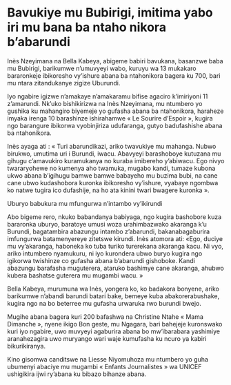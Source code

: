# Bavukiye mu Bubirigi, imitima yabo iri mu bana ba ntaho nikora b’abarundi

Inès Nzeyimana na Bella Kabeya, abigeme babiri bavukana, basanzwe baba mu Bubirigi, barikumwe n’umuvyeyi wabo, kuruyu wa 13 mukakaro bararonkeje ibikoresho vy’ishure abana ba ntahonikora bagera ku 700, bari mu ntara zitandukanye zigize Uburundi.

Iyo ngabire igizwe n’amakaye n’amakaramu bifise agaciro k’imiriyoni 11 z’amarundi. Nk’uko bishikirizwa na Inès Nzeyimana, mu ntumbero yo gushika ku mahangiro biyemeje yo gufasha abana ba ntahonikora, haraheze imyaka irenga 10 barashinze ishirahamwe « Le Sourire d’Espoir », kugira ngo barangure ibikorwa vyobinjiriza udufaranga, gutyo badufashishe abana ba ntahonikora.

Inès ayaga ati : « Turi abarundikazi, ariko twavukiye mu mahanga. Nubwo birukwo, umutima uri i Burundi, iwacu. Abavyeyi barashoboye kutuzana mu gihugu c’amavukiro kuramukanya no kuraba imibereho y’abiwacu. Ego nivyo twararyohewe no kumenya aho twamuka, mugabo kandi, tumaze kubona ukwo abana b’igihugu bamwe bamwe babayeho mu buzima bubi, na cane cane ubwo kudashobora kuronka ibikoresho vy’ishure, vyabaye ngombwa ko natwe tugira ico dufashije, na ho ata kinini twari bwagere kuronka ».

Uburyo babukura mu mfungurwa n’intambo vy’ikirundi

Abo bigeme rero, nkuko babandanya babiyaga, ngo kugira bashobore kuza bararonka uburyo, baratoye umusi woza urahimbazwako akaranga k’u Burundi, bagatambira abazungu intambo z’abarundi, bakanabagaburira imfungurwa batamenyereye zitetswe kirundi. Inès atomora ati: «Ego, duciye mu vy’akaranga, haboneka ko tuba turiko turerekana akaranga kacu. Ni vyo, ariko intumbero nyamukuru, ni iyo kurondera ubwo buryo kugira ngo igikorwa twishinze co gufasha abana b’abarundi gishoboke. Kandi abazungu barafasha muguterera, ataruko bashimye cane akaranga, ahubwo kubera bashatse guterera mu mugambi wacu. »

Bella Kabeya, murumuna wa Inès, yongera ko, ko badakora bonyene, ariko barikumwe n’abandi barundi batari bake, bemeye kuba abakorerabushake, kugira ngo na bo beterree mu gufasha urwaruka rwo burundi bwejo.

Mugihe abana bagera kuri 200 bafashwa na Christine Ntahe « Mama Dimanche », nyene ikigo Bon geste, mu Ngagara, bari bahejeje kuronswako kuri iyo ngabire, uwo muvyeyi agaburira abana bo mw’ibarabara yashimiye aranahezagira uwo muryango wari waje kumufasha ku ncuro ya kabiri bikurikiranya.

Kino gisomwa canditswe na Liesse Niyomuhoza mu ntumbero yo guha ubumenyi abaciye mu mugambi « Enfants Journalistes » wa UNICEF ushigikira ijwi ry’abana ku bibazo bihanze abana.